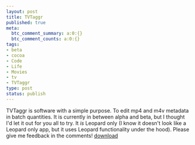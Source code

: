 ```yaml
--- 
layout: post
title: TVTaggr
published: true
meta: 
  btc_comment_summary: a:0:{}
  btc_comment_counts: a:0:{}
tags: 
- beta
- cocoa
- Code
- Life
- Movies
- tv
- TVTaggr
type: post
status: publish
---
```

TVTaggr is software with a simple purpose. To edit mp4 and m4v metadata in batch quantities. It is currently in between alpha and beta, but I thought I'd let it out for you all to try. It _is_ Leopard only (I know it doesn't look like a Leopard only app, but it uses Leopard functionality under the hood). Please give me feedback in the comments! [download](http://adam.infimp.net/files/TVTaggr/TVTaggr.dmg)
